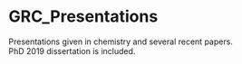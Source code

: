 # GRC_Presentations
Presentations given in chemistry and several recent papers.  
PhD 2019 dissertation is included.
